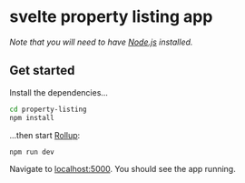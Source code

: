 # svelte property listing app

_Note that you will need to have [Node.js](https://nodejs.org) installed._

## Get started

Install the dependencies...

```bash
cd property-listing
npm install
```

...then start [Rollup](https://rollupjs.org):

```bash
npm run dev
```

Navigate to [localhost:5000](http://localhost:5000). You should see the app running.

```

```
